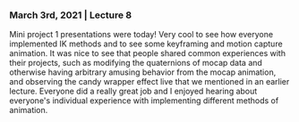 ### March 3rd, 2021 | Lecture 8
Mini project 1 presentations were today! Very cool to see how everyone implemented IK methods and to see some keyframing and motion capture animation. It was nice to see that people shared common experiences with their projects, such as modifying the quaternions of mocap data and otherwise having arbitrary amusing behavior from the mocap animation, and observing the candy wrapper effect live that we mentioned in an earlier lecture. Everyone did a really great job and I enjoyed hearing about everyone's individual experience with implementing different methods of animation.
